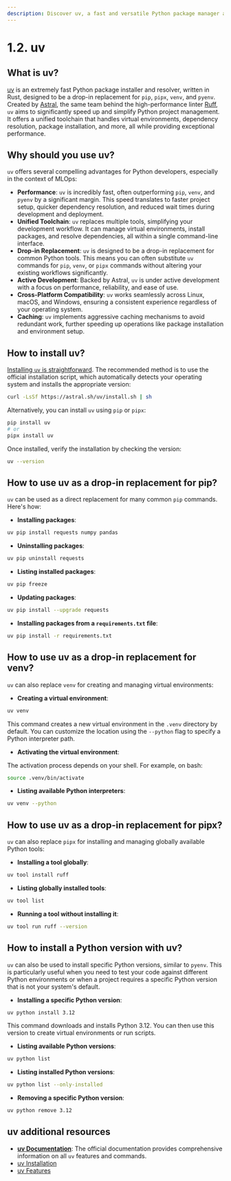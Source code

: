```yaml
---
description: Discover uv, a fast and versatile Python package manager and project manager designed to streamline your development workflow. Learn how to install it and use it as a drop-in replacement for pip, venv, pipx, and pyenv.
---
```


# 1.2. uv

## What is uv?

[uv](https://docs.astral.sh/uv/) is an extremely fast Python package installer and resolver, written in Rust, designed to be a drop-in replacement for `pip`, `pipx`, `venv`, and `pyenv`. Created by [Astral](https://astral.sh/), the same team behind the high-performance linter [Ruff](https://docs.astral.sh/ruff/), `uv` aims to significantly speed up and simplify Python project management. It offers a unified toolchain that handles virtual environments, dependency resolution, package installation, and more, all while providing exceptional performance.

## Why should you use uv?

`uv` offers several compelling advantages for Python developers, especially in the context of MLOps:

- **Performance**: `uv` is incredibly fast, often outperforming `pip`, `venv`, and `pyenv` by a significant margin. This speed translates to faster project setup, quicker dependency resolution, and reduced wait times during development and deployment.
- **Unified Toolchain**: `uv` replaces multiple tools, simplifying your development workflow. It can manage virtual environments, install packages, and resolve dependencies, all within a single command-line interface.
- **Drop-in Replacement**: `uv` is designed to be a drop-in replacement for common Python tools. This means you can often substitute `uv` commands for `pip`, `venv`, or `pipx` commands without altering your existing workflows significantly.
- **Active Development**: Backed by Astral, `uv` is under active development with a focus on performance, reliability, and ease of use.
- **Cross-Platform Compatibility**: `uv` works seamlessly across Linux, macOS, and Windows, ensuring a consistent experience regardless of your operating system.
- **Caching**: `uv` implements aggressive caching mechanisms to avoid redundant work, further speeding up operations like package installation and environment setup.

## How to install uv?

[Installing `uv` is straightforward](https://docs.astral.sh/uv/getting-started/installation/). The recommended method is to use the official installation script, which automatically detects your operating system and installs the appropriate version:

```bash
curl -LsSf https://astral.sh/uv/install.sh | sh
```

Alternatively, you can install `uv` using `pip` or `pipx`:

```bash
pip install uv
# or
pipx install uv
```

Once installed, verify the installation by checking the version:

```bash
uv --version
```

## How to use uv as a drop-in replacement for pip?

`uv` can be used as a direct replacement for many common `pip` commands. Here's how:

- **Installing packages**:

```bash
uv pip install requests numpy pandas
```

- **Uninstalling packages**:

```bash
uv pip uninstall requests
```

- **Listing installed packages**:

```bash
uv pip freeze
```

- **Updating packages**:

```bash
uv pip install --upgrade requests
```

- **Installing packages from a `requirements.txt` file**:

```bash
uv pip install -r requirements.txt
```

## How to use uv as a drop-in replacement for venv?

`uv` can also replace `venv` for creating and managing virtual environments:

- **Creating a virtual environment**:

```bash
uv venv
```

This command creates a new virtual environment in the `.venv` directory by default. You can customize the location using the `--python` flag to specify a Python interpreter path.

- **Activating the virtual environment**:

The activation process depends on your shell. For example, on bash:

```bash
source .venv/bin/activate
```

- **Listing available Python interpreters**:

```bash
uv venv --python
```

## How to use uv as a drop-in replacement for pipx?

`uv` can also replace `pipx` for installing and managing globally available Python tools:

- **Installing a tool globally**:

```bash
uv tool install ruff
```

- **Listing globally installed tools**:

```bash
uv tool list
```

- **Running a tool without installing it**:

```bash
uv tool run ruff --version
```

## How to install a Python version with uv?

`uv` can also be used to install specific Python versions, similar to `pyenv`. This is particularly useful when you need to test your code against different Python environments or when a project requires a specific Python version that is not your system's default.

- **Installing a specific Python version**:

```bash
uv python install 3.12
```

This command downloads and installs Python 3.12. You can then use this version to create virtual environments or run scripts.

- **Listing available Python versions**:

```bash
uv python list
```

- **Listing installed Python versions**:

```bash
uv python list --only-installed
```

- **Removing a specific Python version**:

```bash
uv python remove 3.12
```

## uv additional resources

- **[uv Documentation](https://docs.astral.sh/uv/)**: The official documentation provides comprehensive information on all `uv` features and commands.
- [uv Installation](https://docs.astral.sh/uv/getting-started/installation/)
- [uv Features](https://docs.astral.sh/uv/getting-started/features/)
